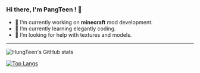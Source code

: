 ### Hi there, I'm PangTeen ! 👋


- 🔭 I’m currently working on <b>minecraft</b> mod development.
- 🌱 I’m currently learning elegantly coding.
- 👯 I’m looking for help with textures and models.

---

![HungTeen's GitHub stats](https://github-readme-stats.vercel.app/api?username=HungTeen&show_icons=true&theme=transparent)

[![Top Langs](https://github-readme-stats.vercel.app/api/top-langs/?username=HungTeen&layout=compact&hide=mcfunction)](https://github.com/anuraghazra/github-readme-stats)
